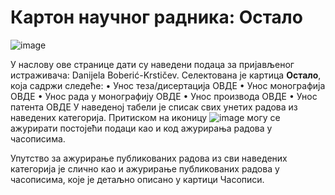 # Картон научног радника: Остало 

![image](https://user-images.githubusercontent.com/29538544/148289480-9b50d48c-37c9-461e-bb31-da36a730ba94.png)

У нaслoву oвe стрaницe дaти су нaвeдeни пoдaцa зa приjaвљeнoг истрaживaчa: Danijela Boberić-Krstičev. Селектована је картица **Остало**, која садржи следеће:
•	Унос теза/дисертација ОВДЕ
•	Унос монографија ОВДЕ
•	Унос рада у монографију ОВДЕ
•	Унос производа ОВДЕ
•	Унос патента ОВДЕ
У наведеној табели је списак свих унетих радова из наведених категорија. Притиском на иконицу ![image](https://user-images.githubusercontent.com/29538544/150687468-784f4dc7-fc41-49f0-9bd1-ac580df907a1.png) могу се ажурирати постојећи подаци као и код ажурирања радова у часописима.

 Упутство за ажурирање публикованих радова из сви наведених категорија је слично као и ажурирање публикованих радова у часописима, које је детаљно описано у картици Часописи.



